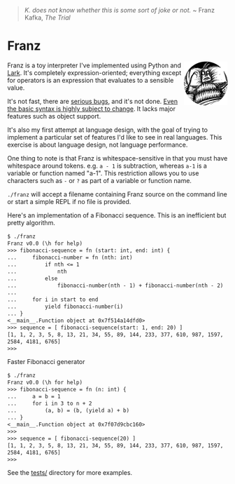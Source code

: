 > _K. does not know whether this is some sort of joke or not._ ~ Franz Kafka, _The Trial_

# Franz
<img align="right" width="100" height="100" src="https://github.com/cwells/franz/blob/master/franz.png">

Franz is a toy interpreter I've implemented using Python and [Lark](https://github.com/erezsh/lark). It's completely
expression-oriented; everything except for operators is an expression that evaluates to a sensible value. 

It's not fast, there are [serious bugs](https://github.com/cwells/franz/issues/1), and it's not done. [Even the basic 
syntax is highly subject to change](https://github.com/cwells/franz/issues/2). It lacks major features 
such as object support.

It's also my first attempt at language design, with the goal of trying to implement a particular set of features 
I'd like to see in real languages. This exercise is about language design, not language performance.

One thing to note is that Franz is whitespace-sensitive in that you must have whitespace around tokens.
e.g. `a - 1` is subtraction, whereas `a-1` is a variable or function named "a-1". This restriction allows
you to use characters such as `-` or `?` as part of a variable or function name.

`./franz` will accept a filename containing Franz source on the command line or 
start a simple REPL if no file is provided.

Here's an implementation of a Fibonacci sequence. This is an inefficient but pretty algorithm.

```
$ ./franz 
Franz v0.0 (\h for help)
>>> fibonacci-sequence = fn (start: int, end: int) {
...     fibonacci-number = fn (nth: int)
...         if nth <= 1
...             nth
...         else
...             fibonacci-number(nth - 1) + fibonacci-number(nth - 2)
... 
...     for i in start to end
...         yield fibonacci-number(i)
... }
<__main__.Function object at 0x7f514a14dfd0>
>>> sequence = [ fibonacci-sequence(start: 1, end: 20) ]
[1, 1, 2, 3, 5, 8, 13, 21, 34, 55, 89, 144, 233, 377, 610, 987, 1597, 2584, 4181, 6765]
>>> 
```

Faster Fibonacci generator
```
$ ./franz 
Franz v0.0 (\h for help)
>>> fibonacci-sequence = fn (n: int) {
...     a = b = 1
...     for i in 3 to n + 2
...         (a, b) = (b, (yield a) + b)
... }
<__main__.Function object at 0x7f07d9cbc160>
>>> 
>>> sequence = [ fibonacci-sequence(20) ]
[1, 1, 2, 3, 5, 8, 13, 21, 34, 55, 89, 144, 233, 377, 610, 987, 1597, 2584, 4181, 6765]
>>> 

```

See the [tests/](https://github.com/cwells/franz/tree/master/tests) directory for more examples.
